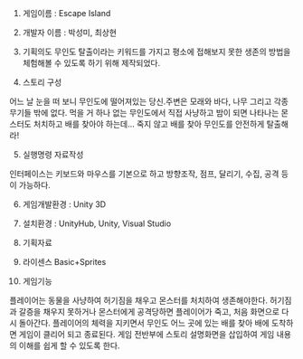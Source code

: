 1. 게임이름 : Escape Island

2. 개발자 이름 : 박성미, 최상현 

3. 기획의도
무인도 탈출이라는 키워드를 가지고 평소에 접해보지 못한 생존의 방법을 체험해볼 수 있도록 하기 위해 제작되었다.

4. 스토리 구성

어느 날 눈을 떠 보니 무인도에 떨어져있는 당신.주변은 모래와 바다, 나무 그리고 각종 무기들 밖에 없다.
먹을 거 하나 없는 무인도에서 직접 사냥하고 밤이 되면 나타나는 몬스터도 처치하고 배를 찾아야 하는데…
죽지 않고 배를 찾아 무인도를 안전하게 탈출해라!

5. 실행명령 자료작성

인터페이스는 키보드와 마우스를 기본으로 하고 방향조작, 점프, 달리기, 수집, 공격 등이 가능하다.

6. 게임개발환경 : Unity 3D

7. 설치환경 : UnityHub, Unity, Visual Studio

8. 기획자료

9. 라이센스 Basic+Sprites

10. 게임기능

플레이어는 동물을 사냥하여 허기짐을 채우고 몬스터를 처치하여 생존해야한다. 허기짐과 갈증을 채우지 못하거나 몬스터에게 공격당하면 플레이어가 죽고, 처음 화면으로 다시 돌아간다.
플레이어의 체력을 지키면서 무인도 어느 곳에 있는 배를 찾아 배에 도착하면 게임이 클리어 되고 종료된다.
게임 전반부에 스토리 설명화면을 삽입하여 게임 내용의 이해를 쉽게 할 수 있도록 한다.
